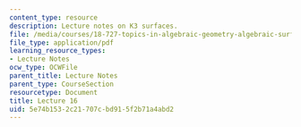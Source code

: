 ```yaml
---
content_type: resource
description: Lecture notes on K3 surfaces.
file: /media/courses/18-727-topics-in-algebraic-geometry-algebraic-surfaces-spring-2008/5e74b1532c21707cbd915f2b71a4abd2_lect16.pdf
file_type: application/pdf
learning_resource_types:
- Lecture Notes
ocw_type: OCWFile
parent_title: Lecture Notes
parent_type: CourseSection
resourcetype: Document
title: Lecture 16
uid: 5e74b153-2c21-707c-bd91-5f2b71a4abd2
---
```

